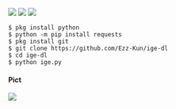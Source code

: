 ![](https://img.shields.io/badge/python-3.8.x-blue)  ![](https://img.shields.io/badge/Coder-Ezz--Kun-green)   ![](https://img.shields.io/badge/%40copyright-2020-orange)

```
$ pkg install python
$ python -m pip install requests
$ pkg install git
$ git clone https://github.com/Ezz-Kun/ige-dl
$ cd ige-dl
$ python ige.py
```

#### Pict
![](https://i.ibb.co/zrQ6P9j/Screenshot-20200415-133456-picsay.png)

